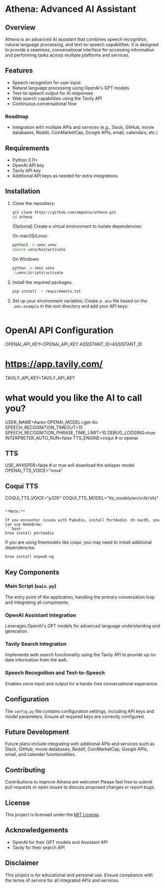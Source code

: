 # Athena: Advanced AI Assistant

## Overview
Athena is an advanced AI assistant that combines speech recognition, natural language processing, and text-to-speech capabilities. It is designed to provide a seamless, conversational interface for accessing information and performing tasks across multiple platforms and services.

## Features
- Speech recognition for user input
- Natural language processing using OpenAI's GPT models
- Text-to-speech output for AI responses
- Web search capabilities using the Tavily API
- Continuous conversational flow

### Roadmap
- Integration with multiple APIs and services (e.g., Slack, GitHub, movie databases, Reddit, CoinMarketCap, Google APIs, email, calendars, etc.)

## Requirements
- Python 3.11+
- OpenAI API key
- Tavily API key
- Additional API keys as needed for extra integrations

## Installation

1. Clone the repository:
   ```bash
   git clone https://github.com/amponce/athena.git
   cd athena
   ```
   (Optional) Create a virtual environment to isolate dependencies:

   On macOS/Linux:
   ```bash
   python3 -m venv venv
   source venv/bin/activate
   ```

   On Windows:
   ```bash
   python -m venv venv
   .\venv\Scripts\activate
   ```

2. Install the required packages:
   ```bash
   pip install -r requirements.txt
   ```

3. Set up your environment variables:
   Create a `.env` file based on the `.env.example` in the root directory and add your API keys:
   ```bash
  # OpenAI API Configuration
   OPENAI_API_KEY=OPENAI_API_KEY
   ASSISTANT_ID=ASSISTANT_ID
   # https://app.tavily.com/
   TAVILY_API_KEY=TAVILY_API_KEY
   # what would you like the AI to call you?
   USER_NAME=Aaron
   OPENAI_MODEL=gpt-4o
   SPEECH_RECOGNITION_TIMEOUT=15
   SPEECH_RECOGNITION_PHRASE_TIME_LIMIT=10
   DEBUG_LOGGING=true
   INTERPRETER_AUTO_RUN=false
   TTS_ENGINE=coqui # or openai 
   ## TTS 
   USE_WHISPER=false # or true will download the whisper model
   OPENAI_TTS_VOICE="nova"
   ## Coqui TTS
   COQUI_TTS_VOICE="p335"
   COQUI_TTS_MODEL="tts_models/en/vctk/vits"
   ```

**Note:** 

If you encounter issues with PyAudio, install PortAudio. On macOS, you can use Homebrew:
   ```bash
   brew install portaudio
   
   ```
If you are using freemodels like coqui, you may need to install additional dependencies:

```bash
brew install espeak-ng
```


## Key Components

### Main Script (`main.py`)
The entry point of the application, handling the primary conversation loop and integrating all components.

### OpenAI Assistant Integration
Leverages OpenAI's GPT models for advanced language understanding and generation.

### Tavily Search Integration
Implements web search functionality using the Tavily API to provide up-to-date information from the web.

### Speech Recognition and Text-to-Speech
Enables voice input and output for a hands-free conversational experience.

## Configuration

The `config.py` file contains configuration settings, including API keys and model parameters. Ensure all required keys are correctly configured.

## Future Development
Future plans include integrating with additional APIs and services such as Slack, GitHub, movie databases, Reddit, CoinMarketCap, Google APIs, email, and calendar functionalities.

## Contributing
Contributions to improve Athena are welcome! Please feel free to submit pull requests or open issues to discuss proposed changes or report bugs.

## License
This project is licensed under the [MIT License](LICENSE).

## Acknowledgements
- OpenAI for their GPT models and Assistant API
- Tavily for their search API

## Disclaimer
This project is for educational and personal use. Ensure compliance with the terms of service for all integrated APIs and services.

